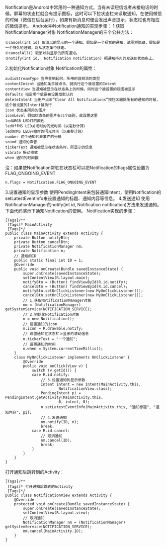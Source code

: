 Notification是Android中常用的一种通知方式，当有未读短信或者未接电话的时候，屏幕的状态栏就会有提示图标，这时可以下拉状态栏来读取通知。在使用微信的时候（微信在后台运行），如果有新消息时便会发出声音提示，状态栏也有相应的微信提示。
Android中Notification通知的实现步骤：
1.获取NotificationManager对象
NotificationManager的三个公共方法：
```  
①cancel(int id) 取消以前显示的一个通知。假如是一个短暂的通知，试图将隐藏，假如是一个持久的通知，将从状态条中移走。
②cancelAll() 取消以前显示的所有通知。
③notify(int id,  Notification notification) 把通知持久的发送到状态条上。
```
2.初始化Notification对象
Notification的属性：
```  
audioStreamType 当声音响起时，所用的音频流的类型
contentIntent 当通知条目被点击，就执行这个被设置的Intent
contentView 当通知被显示在状态条上的时候，同时这个被设置的视图被显示
defaults 指定哪个值要被设置成默认的
deleteIntent 当用户点击”Clear All Notifications”按钮区删除所有的通知的时候，这个被设置的Intent被执行
icon 状态条所用的图片
iconLevel 假如状态条的图片有几个级别，就设置这里
ledARGB LED灯的颜色
ledOffMS LED关闭时的闪光时间（以毫秒计算）
ledOnMS LED开始时的闪光时间（以毫秒计算）
number 这个通知代表事件的号码
sound 通知的声音
tickerText 通知被显示在状态条时，所显示的信息
vibrate 振动模式
when 通知的时间戳
```
注：如果使Notification常驻在状态栏可以把Notification的flags属性设置为FLAG_ONGOING_EVENT
```  
n.flags = Notification.FLAG_ONGOING_EVENT 
```
3.设置通知的显示参数
使用PendingIntent来包装通知Intent，使用Notification的setLatestEventInfo来设置通知的标题、通知内容等信息。
4.发送通知
使用NotificationManager的notify(int id,  Notification notification)方法来发送通知。
下面代码演示下通知Notification的使用。
Notification实现的步骤：
```  
[Tags]/**
 [Tags]* MainActivity
 [Tags]*/
public class MainActivity extends Activity {
	private Button notifyBtn;
	private Button cancelBtn;
	private NotificationManager nm;
	private Notification n;
	// 通知的ID
	public static final int ID = 1;
	@Override
	public void onCreate(Bundle savedInstanceState) {
		super.onCreate(savedInstanceState);
		setContentView(R.layout.main);
		notifyBtn = (Button) findViewById(R.id.notify);
		cancelBtn = (Button) findViewById(R.id.cancel);
		notifyBtn.setOnClickListener(new MyOnClickListener());
		cancelBtn.setOnClickListener(new MyOnClickListener());
		// 1.获取NotificationManager对象
		nm = (NotificationManager) getSystemService(NOTIFICATION_SERVICE);
		// 2.初始化Notification对象
		n = new Notification();
		// 设置通知的icon
		n.icon = R.drawable.notify;
		// 设置通知在状态栏上显示的滚动信息
		n.tickerText = "一个通知";
		// 设置通知的时间
		n.when = System.currentTimeMillis();
	}
	class MyOnClickListener implements OnClickListener {
		@Override
		public void onClick(View v) {
			switch (v.getId()) {
			case R.id.notify:
				// 3.设置通知的显示参数
				Intent intent = new Intent(MainActivity.this,
						NotificationView.class);
				PendingIntent pi = PendingIntent.getActivity(MainActivity.this,
						0, intent, 0);
				n.setLatestEventInfo(MainActivity.this, "通知标题", "通知内容", pi);
				// 4.发送通知
				nm.notify(ID, n);
				break;
			case R.id.cancel:
				// 取消通知
				nm.cancel(ID);
				break;
			}
		}
	}
}
```
打开通知后跳转到的Activity：
```  
[Tags]/**
 [Tags]* 打开通知后跳转的Activity
 [Tags]*/
public class NotificationView extends Activity {
	@Override
	protected void onCreate(Bundle savedInstanceState) {
		super.onCreate(savedInstanceState);
		setContentView(R.layout.view);
		// 取消通知
		NotificationManager nm = (NotificationManager) getSystemService(NOTIFICATION_SERVICE);
		nm.cancel(MainActivity.ID);
	}
}
```